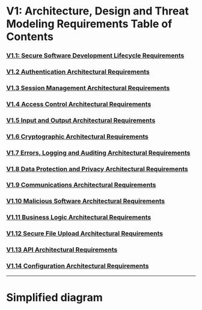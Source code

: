 

# V1: Architecture, Design and Threat Modeling Requirements Table of Contents

### [V1.1: Secure Software Development Lifecycle Requirements](v1.1%20SSDLC.md)
### [V1.2 Authentication Architectural Requirements](v1.2%20AUTH.md)
### [V1.3 Session Management Architectural Requirements](v1.3%20SESSION.md)
### [V1.4 Access Control Architectural Requirements](v1.4%20ACL.md)
### [V1.5 Input and Output Architectural Requirements](v1.5%20Input_Output_Requirements.md)
### [V1.6 Cryptographic Architectural Requirements](v1.6%20Cryptographic.md)
### [V1.7 Errors, Logging and Auditing Architectural Requirements](v1.7%20Errors_logging_Auditing.md)
### [V1.8 Data Protection and Privacy Architectural Requirements](v1.8%20Data_Protection.md)
### [V1.9 Communications Architectural Requirements](1.9%20Communications.md)
### [V1.10 Malicious Software Architectural Requirements](1.10%20Malicious_Software.md)
### [V1.11 Business Logic Architectural Requirements](1.11%20Business_Logic.md)
### [V1.12 Secure File Upload Architectural Requirements](1.12%20Secure_File_Upload.md)
### [V1.13 API Architectural Requirements](1.13%20APIs.md)
### [V1.14 Configuration Architectural Requirements](1.14%20Configuration.md)

---
# Simplified diagram
